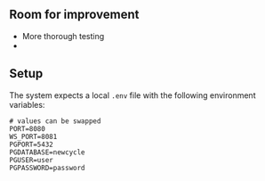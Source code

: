 ## Room for improvement
* More thorough testing 
* 

## Setup 
The system expects a local `.env` file with the following environment variables: 
```
# values can be swapped 
PORT=8080 
WS_PORT=8081
PGPORT=5432 
PGDATABASE=newcycle 
PGUSER=user 
PGPASSWORD=password 
```